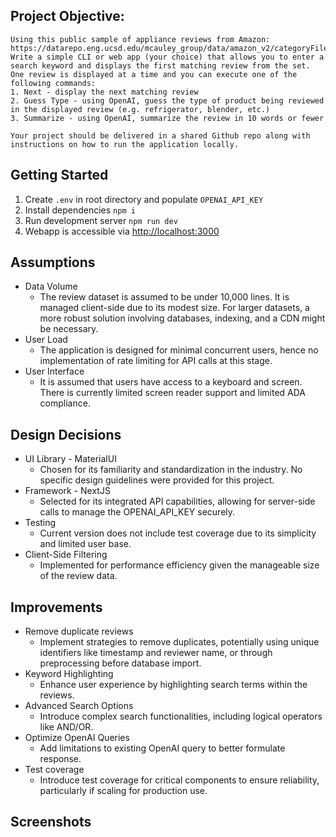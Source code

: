 ## Project Objective:
```
Using this public sample of appliance reviews from Amazon:
https://datarepo.eng.ucsd.edu/mcauley_group/data/amazon_v2/categoryFilesSmall/Appliances_5.json.gz
Write a simple CLI or web app (your choice) that allows you to enter a search keyword and displays the first matching review from the set. One review is displayed at a time and you can execute one of the following commands:
1. Next - display the next matching review
2. Guess Type - using OpenAI, guess the type of product being reviewed in the displayed review (e.g. refrigerator, blender, etc.)
3. Summarize - using OpenAI, summarize the review in 10 words or fewer

Your project should be delivered in a shared Github repo along with instructions on how to run the application locally.
```



## Getting Started

1. Create `.env` in root directory and populate `OPENAI_API_KEY`
2. Install dependencies `npm i`
3. Run development server `npm run dev`
4. Webapp is accessible via [http://localhost:3000](http://localhost:3000)

## Assumptions
 - Data Volume
   - The review dataset is assumed to be under 10,000 lines. It is managed client-side due to its modest size. For larger datasets, a more robust solution involving databases, indexing, and a CDN might be necessary.
- User Load
  - The application is designed for minimal concurrent users, hence no implementation of rate limiting for API calls at this stage.
- User Interface
  - It is assumed that users have access to a keyboard and screen. There is currently limited screen reader support and limited ADA compliance.

## Design Decisions
- UI Library - MaterialUI
  - Chosen for its familiarity and standardization in the industry. No specific design guidelines were provided for this project.
- Framework - NextJS
  - Selected for its integrated API capabilities, allowing for server-side calls to manage the OPENAI_API_KEY securely.
- Testing
  - Current version does not include test coverage due to its simplicity and limited user base.
- Client-Side Filtering
  - Implemented for performance efficiency given the manageable size of the review data.
  

## Improvements
- Remove duplicate reviews
  - Implement strategies to remove duplicates, potentially using unique identifiers like timestamp and reviewer name, or through preprocessing before database import.
- Keyword Highlighting
  - Enhance user experience by highlighting search terms within the reviews.
- Advanced Search Options
  - Introduce complex search functionalities, including logical operators like AND/OR.
- Optimize OpenAI Queries
  - Add limitations to existing OpenAI query to better formulate response.
- Test coverage
  - Introduce test coverage for critical components to ensure reliability, particularly if scaling for production use.
 
## Screenshots